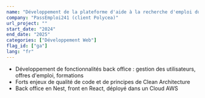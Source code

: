 ```yaml
---
name: "Développement de la plateforme d'aide à la recherche d'emploi du Gabon PassEmploi241"
company: "PassEmploi241 (client Polycea)"
url_project: ""
start_date: "2024"
end_date: "2025"
categories: ["Développement Web"]
flag_id: ["ga"]
lang: "fr"
---
```

- Développement de fonctionnalités back office : gestion des utilisateurs, offres d'emploi, formations
- Forts enjeux de qualité de code et de principes de Clean Architecture
- Back office en Nest, front en React, déployé dans un Cloud AWS